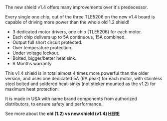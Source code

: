The new shield v1.4 offers many improvements over it's predecessor.

Every single one chip, out of the three TLE5206 on the new v1.4 board is capable of driving more power than the whole old 1.2 shield!

- 3 dedicated motor drivers, one chip (TLE5206) for each motor.
- Each chip delivers up to 5A continuous, 15A combined.
- Output full short circuit protected.
- Over temperature protection.
- Under voltage lockout.
- Bolted, bigger/better heat sink.
- 6 Months warranty



This v1.4 shield is in total almost 4 times more powerful than the older version, and uses one dedicated 5A (6A peak) for each motor, with stainless steel bolted and soldered heat-sinks (not sticker mounted as the v1.2) for maximum heat protection.

It is made in USA with name brand components from authorized distributors, to ensure safety and performance.

    
See more about the **old (1.2) vs new shield (v1.4) [HERE](https://www.eastbaysource.com/blogs/product-info/product-detail)**
